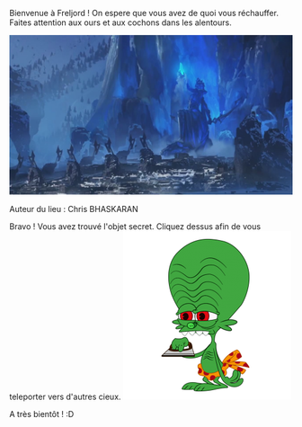 Bienvenue à Freljord ! 
On espere que vous avez de quoi vous réchauffer.
Faites attention aux ours et aux cochons dans les alentours.

![Freljord](/images/freljord.jpg)

Auteur du lieu : Chris BHASKARAN

Bravo ! Vous avez trouvé l'objet secret. Cliquez dessus afin de vous teleporter vers d'autres cieux.
[![SecretObject](/images/objet-secret.png)](https://github.com/osamaemam-git/Labyrinthe---OVVC/blob/main/index.md)





A très bientôt ! :D
